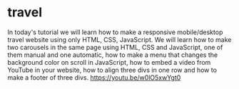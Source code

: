 # travel
In today's tutorial we will learn how to make a responsive mobile/desktop travel website using only HTML, CSS, JavaScript. We will learn how to make two carousels in the same page using HTML, CSS and JavaScript, one of them manual and one automatic, how to make a menu that changes the background color on scroll in JavaScript, how to embed a video from YouTube in your website, how to align three divs in one row and how to make a footer of three divs. 
https://youtu.be/w0lO5xwYgt0
